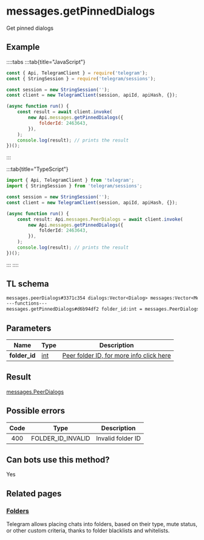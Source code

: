 # messages.getPinnedDialogs

Get pinned dialogs

## Example

::::tabs
:::tab{title="JavaScript"}

```js
const { Api, TelegramClient } = require('telegram');
const { StringSession } = require('telegram/sessions');

const session = new StringSession('');
const client = new TelegramClient(session, apiId, apiHash, {});

(async function run() {
    const result = await client.invoke(
        new Api.messages.getPinnedDialogs({
            folderId: 2463643,
        }),
    );
    console.log(result); // prints the result
})();
```

:::

:::tab{title="TypeScript"}

```ts
import { Api, TelegramClient } from 'telegram';
import { StringSession } from 'telegram/sessions';

const session = new StringSession('');
const client = new TelegramClient(session, apiId, apiHash, {});

(async function run() {
    const result: Api.messages.PeerDialogs = await client.invoke(
        new Api.messages.getPinnedDialogs({
            folderId: 2463643,
        }),
    );
    console.log(result); // prints the result
})();
```

:::
::::

## TL schema

```txt
messages.peerDialogs#3371c354 dialogs:Vector<Dialog> messages:Vector<Message> chats:Vector<Chat> users:Vector<User> state:updates.State = messages.PeerDialogs;
---functions---
messages.getPinnedDialogs#d6b94df2 folder_id:int = messages.PeerDialogs;
```

## Parameters

|     Name      | Type                                      | Description                                                                                    |
| :-----------: | ----------------------------------------- | ---------------------------------------------------------------------------------------------- |
| **folder_id** | [int](https://core.telegram.org/type/int) | [Peer folder ID, for more info click here](https://core.telegram.org/api/folders#peer-folders) |

## Result

[messages.PeerDialogs](https://core.telegram.org/type/messages.PeerDialogs)

## Possible errors

| Code | Type              | Description       |
| :--: | ----------------- | ----------------- |
| 400  | FOLDER_ID_INVALID | Invalid folder ID |

## Can bots use this method?

Yes

## Related pages

### [Folders](https://core.telegram.org/api/folders)

Telegram allows placing chats into folders, based on their type, mute status, or other custom criteria, thanks to folder blacklists and whitelists.
